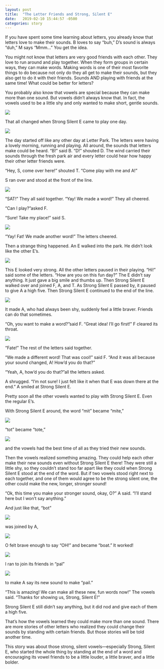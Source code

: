 ```yaml
---
layout: post
title:  "The Letter Friends and Strong, Silent E"
date:   2019-02-10 15:44:57 -0500
categories: story
---
```


If you have spent some time learning about letters, you already know that letters love to make their sounds. B loves to say “buh,” D’s sound is always “duh,” M says “Mmm...” You get the idea.

You might not know that letters are very good friends with each other. They love to run around and play together. When they form groups in certain ways, they can make words. Making words is one of their most favorite things to do because not only do they all get to make their sounds, but they also get to do it with their friends. Sounds AND playing with friends at the same time! What could be better for letters?

You probably also know that vowels are special because they can make more than one sound. But vowels didn’t always know that. In fact, the vowels used to be a little shy and only wanted to make short, gentle sounds.

![](/assets/aeiou.png)

That all changed when Strong Silent E came to play one day.

![](/assets/e.png)

The day started off like any other day at Letter Park. The letters were having a lovely morning, running and playing. All around, the sounds that letters make could be heard. “B!” said B. “D!” shouted D. The wind carried their sounds through the fresh park air and every letter could hear how happy their other letter friends were.

“Hey, S, come over here!” shouted T. “Come play with me and A!” 

S ran over and stood at the front of the line.

![](/assets/sat.png)

“SAT!” They all said together. “Yay! We made a word!” They all cheered. 

“Can I play?”asked F.

“Sure! Take my place!” said S.

![](/assets/fat-w.png)

“Yay! Fat! We made another word!” The letters cheered. 

Then a strange thing happened. An E walked into the park. He didn’t look like the other E’s.

![](/assets/e.png)

This E looked very strong. All the other letters paused in their playing. “Hi!” said some of the letters. “How are you on this fun day?” The E didn’t say anything. It just gave a big smile and thumbs up. Then Strong Silent E walked over and joined F, A, and T. As Strong Silent E passed by, it paused to give A a high five. Then Strong Silent E continued to the end of the line.

![](/assets/fate.png)

It made A, who had always been shy, suddenly feel a little braver. Friends can do that sometimes. 

“Oh, you want to make a word?”said F. “Great idea! I’ll go first!” F cleared its throat.

![](/assets/fate-w.png)

“Fate!” The rest of the letters said together. 

“We made a different word! That was cool!” said F.  “And it was all because your sound changed, A! How’d you do that?”

“Yeah, A, how’d you do that?”all the letters asked. 

A shrugged. “I’m not sure! I just felt like it when that E was down there at the end.” A smiled at Strong Silent E.

Pretty soon all the other vowels wanted to play with Strong Silent E. Even the regular E’s.

With Strong Silent E around, the word “mit” became “mite,”

![](/assets/mite.png)

“tot” became “tote,”

![](/assets/tote.png)

and the vowels had the best time of all as they tried their new sounds.

Then the vowels realized something amazing. They could help each other make their new sounds even without Strong Silent E there! They were still a little shy, so they couldn’t stand too far apart like they could when Strong Silent E stood at the end of the word. But if two vowels stood right next to each together, and one of them would agree to be the strong silent one, the other could make the new, longer, stronger sound!

“Ok, this time you make your stronger sound, okay, O?” A said. “I’ll stand here but I won’t say anything.”

And just like that, “bot” 

![](/assets/bot.png)

was joined by A,

![](/assets/boat.png)

O felt brave enough to say “OH!” and became “boat.” It worked!

![](/assets/pal.png)

I ran to join its friends in “pal”

![](/assets/pail.png)

to make A say its new sound to make “pail.”

“This is amazing! We can make all these new, fun words now!” The vowels said. “Thanks for showing us, Strong, Silent E!”

Strong Silent E still didn’t say anything, but it did nod and give each of them a high five.

That’s how the vowels learned they could make more than one sound. There are more stories of other letters who realized they could change their sounds by standing with certain friends. But those stories will be told another time. 

This story was about those strong, silent vowels—especially Strong, Silent E, who started the whole thing by standing at the end of a word and encouraging its vowel friends to be a little louder, a little braver, and a little bolder.





